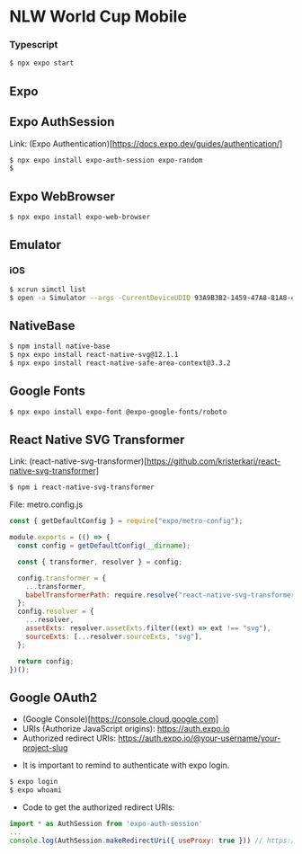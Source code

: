 # NLW World Cup Mobile

### Typescript
```bash
$ npx expo start
```

## Expo

## Expo AuthSession
Link: (Expo Authentication)[https://docs.expo.dev/guides/authentication/]
```bash
$ npx expo install expo-auth-session expo-random
$
```

## Expo WebBrowser
```bash
$ npx expo install expo-web-browser
```

## Emulator

### iOS
```bash
$ xcrun simctl list
$ open -a Simulator --args -CurrentDeviceUDID 93A9B3B2-1459-47A8-81A8-4783A861BF28
```

## NativeBase
```bash
$ npm install native-base
$ npx expo install react-native-svg@12.1.1
$ npx expo install react-native-safe-area-context@3.3.2
```

## Google Fonts
```bash
$ npx expo install expo-font @expo-google-fonts/roboto
```

## React Native SVG Transformer
Link: (react-native-svg-transformer)[https://github.com/kristerkari/react-native-svg-transformer]
```bash
$ npm i react-native-svg-transformer
```
File: metro.config.js
```js
const { getDefaultConfig } = require("expo/metro-config");

module.exports = (() => {
  const config = getDefaultConfig(__dirname);

  const { transformer, resolver } = config;

  config.transformer = {
    ...transformer,
    babelTransformerPath: require.resolve("react-native-svg-transformer"),
  };
  config.resolver = {
    ...resolver,
    assetExts: resolver.assetExts.filter((ext) => ext !== "svg"),
    sourceExts: [...resolver.sourceExts, "svg"],
  };

  return config;
})();
```

## Google OAuth2
- (Google Console)[https://console.cloud.google.com]
- URIs (Authorize JavaScript origins): https://auth.expo.io
- Authorized redirect URIs: https://auth.expo.io/@your-username/your-project-slug

* It is important to remind to authenticate with expo login.
```bash
$ expo login
$ expo whoami
```
* Code to get the authorized redirect URIs:
```js
import * as AuthSession from 'expo-auth-session'
...
console.log(AuthSession.makeRedirectUri({ useProxy: true })) // https://auth.expo.io/@mhayk/nlwworldcupmobile
```